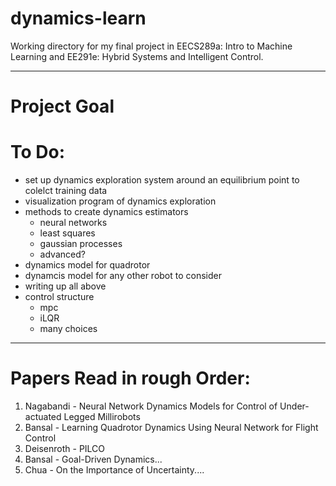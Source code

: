 # dynamics-learn
Working directory for my final project in EECS289a: Intro to Machine Learning and EE291e: Hybrid Systems and Intelligent Control.

-------------

# Project Goal


# To Do:
- set up dynamics exploration system around an equilibrium point to colelct training data
- visualization program of dynamics exploration
- methods to create dynamics estimators
  - neural networks
  - least squares
  - gaussian processes
  - advanced?
- dynamics model for quadrotor
- dynamcis model for any other robot to consider
- writing up all above
- control structure
  - mpc
  - iLQR
  - many choices
  
--------------
 
# Papers Read in rough Order:
 1. Nagabandi - Neural Network Dynamics Models for Control of Under-actuated Legged Millirobots
 2. Bansal - Learning Quadrotor Dynamics Using Neural Network for Flight Control
 3. Deisenroth - PILCO
 4. Bansal - Goal-Driven Dynamics... 
 5. Chua - On the Importance of Uncertainty.... 

